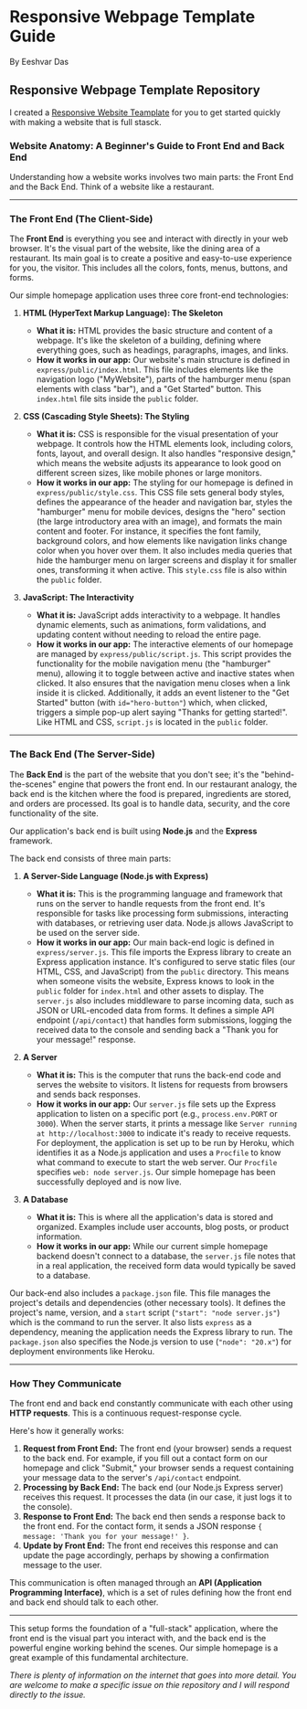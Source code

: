 # Responsive Webpage Template Guide
By Eeshvar Das

## Responsive Webpage Template Repository
I created a [Responsive Website Teamplate](https://github.com/apm-essence-groove/responsive-webpage-template) for you to get started quickly with making a website that is full stasck.

### Website Anatomy: A Beginner's Guide to Front End and Back End

Understanding how a website works involves two main parts: the Front End and the Back End. Think of a website like a restaurant.

---

### The Front End (The Client-Side)

The **Front End** is everything you see and interact with directly in your web browser. It's the visual part of the website, like the dining area of a restaurant. Its main goal is to create a positive and easy-to-use experience for you, the visitor. This includes all the colors, fonts, menus, buttons, and forms.

Our simple homepage application uses three core front-end technologies:

1.  **HTML (HyperText Markup Language): The Skeleton**
    *   **What it is:** HTML provides the basic structure and content of a webpage. It's like the skeleton of a building, defining where everything goes, such as headings, paragraphs, images, and links.
    *   **How it works in our app:** Our website's main structure is defined in `express/public/index.html`. This file includes elements like the navigation logo ("MyWebsite"), parts of the hamburger menu (span elements with class "bar"), and a "Get Started" button. This `index.html` file sits inside the `public` folder.

2.  **CSS (Cascading Style Sheets): The Styling**
    *   **What it is:** CSS is responsible for the visual presentation of your webpage. It controls how the HTML elements look, including colors, fonts, layout, and overall design. It also handles "responsive design," which means the website adjusts its appearance to look good on different screen sizes, like mobile phones or large monitors.
    *   **How it works in our app:** The styling for our homepage is defined in `express/public/style.css`. This CSS file sets general body styles, defines the appearance of the header and navigation bar, styles the "hamburger" menu for mobile devices, designs the "hero" section (the large introductory area with an image), and formats the main content and footer. For instance, it specifies the font family, background colors, and how elements like navigation links change color when you hover over them. It also includes media queries that hide the hamburger menu on larger screens and display it for smaller ones, transforming it when active. This `style.css` file is also within the `public` folder.

3.  **JavaScript: The Interactivity**
    *   **What it is:** JavaScript adds interactivity to a webpage. It handles dynamic elements, such as animations, form validations, and updating content without needing to reload the entire page.
    *   **How it works in our app:** The interactive elements of our homepage are managed by `express/public/script.js`. This script provides the functionality for the mobile navigation menu (the "hamburger" menu), allowing it to toggle between active and inactive states when clicked. It also ensures that the navigation menu closes when a link inside it is clicked. Additionally, it adds an event listener to the "Get Started" button (with `id="hero-button"`) which, when clicked, triggers a simple pop-up alert saying "Thanks for getting started!". Like HTML and CSS, `script.js` is located in the `public` folder.

---

### The Back End (The Server-Side)

The **Back End** is the part of the website that you don't see; it's the "behind-the-scenes" engine that powers the front end. In our restaurant analogy, the back end is the kitchen where the food is prepared, ingredients are stored, and orders are processed. Its goal is to handle data, security, and the core functionality of the site.

Our application's back end is built using **Node.js** and the **Express** framework.

The back end consists of three main parts:

1.  **A Server-Side Language (Node.js with Express)**
    *   **What it is:** This is the programming language and framework that runs on the server to handle requests from the front end. It's responsible for tasks like processing form submissions, interacting with databases, or retrieving user data. Node.js allows JavaScript to be used on the server side.
    *   **How it works in our app:** Our main back-end logic is defined in `express/server.js`. This file imports the Express library to create an Express application instance. It's configured to serve static files (our HTML, CSS, and JavaScript) from the `public` directory. This means when someone visits the website, Express knows to look in the `public` folder for `index.html` and other assets to display. The `server.js` also includes middleware to parse incoming data, such as JSON or URL-encoded data from forms. It defines a simple API endpoint (`/api/contact`) that handles form submissions, logging the received data to the console and sending back a "Thank you for your message!" response.

2.  **A Server**
    *   **What it is:** This is the computer that runs the back-end code and serves the website to visitors. It listens for requests from browsers and sends back responses.
    *   **How it works in our app:** Our `server.js` file sets up the Express application to listen on a specific port (e.g., `process.env.PORT` or `3000`). When the server starts, it prints a message like ```Server running at http://localhost:3000``` to indicate it's ready to receive requests. For deployment, the application is set up to be run by Heroku, which identifies it as a Node.js application and uses a `Procfile` to know what command to execute to start the web server. Our `Procfile` specifies `web: node server.js`. Our simple homepage has been successfully deployed and is now live.

3.  **A Database**
    *   **What it is:** This is where all the application's data is stored and organized. Examples include user accounts, blog posts, or product information.
    *   **How it works in our app:** While our current simple homepage backend doesn't connect to a database, the `server.js` file notes that in a real application, the received form data would typically be saved to a database.

Our back-end also includes a `package.json` file. This file manages the project's details and dependencies (other necessary tools). It defines the project's name, version, and a `start` script (`"start": "node server.js"`) which is the command to run the server. It also lists `express` as a dependency, meaning the application needs the Express library to run. The `package.json` also specifies the Node.js version to use (`"node": "20.x"`) for deployment environments like Heroku.

---

### How They Communicate

The front end and back end constantly communicate with each other using **HTTP requests**. This is a continuous request-response cycle.

Here's how it generally works:
1.  **Request from Front End:** The front end (your browser) sends a request to the back end. For example, if you fill out a contact form on our homepage and click "Submit," your browser sends a request containing your message data to the server's `/api/contact` endpoint.
2.  **Processing by Back End:** The back end (our Node.js Express server) receives this request. It processes the data (in our case, it just logs it to the console).
3.  **Response to Front End:** The back end then sends a response back to the front end. For the contact form, it sends a JSON response `{ message: 'Thank you for your message!' }`.
4.  **Update by Front End:** The front end receives this response and can update the page accordingly, perhaps by showing a confirmation message to the user.

This communication is often managed through an **API (Application Programming Interface)**, which is a set of rules defining how the front end and back end should talk to each other.

***

This setup forms the foundation of a "full-stack" application, where the front end is the visual part you interact with, and the back end is the powerful engine working behind the scenes. Our simple homepage is a great example of this fundamental architecture.

_There is plenty of information on the internet that goes into more detail. You are welcome to make a specific issue on thie repository and I will respond directly to the issue._
